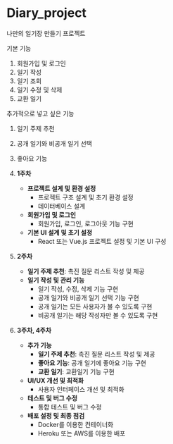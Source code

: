 # Diary_project
나만의 일기장 만들기 프로젝트

기본 기능
1. 회원가입 및 로그인
2. 일기 작성
3. 일기 조회
4. 일기 수정 및 삭제
5. 교환 일기

추가적으로 넣고 싶은 기능
1. 일기 주제 추천
2. 공개 일기와 비공개 일기 선택
3. 좋아요 기능

1. **1주차**
   - **프로젝트 설계 및 환경 설정**
     - 프로젝트 구조 설계 및 초기 환경 설정
     - 데이터베이스 설계 
   - **회원가입 및 로그인**
     - 회원가입, 로그인, 로그아웃 기능 구현
   - **기본 UI 설계 및 초기 설정**
     - React 또는 Vue.js 프로젝트 설정 및 기본 UI 구성

2. **2주차**
   - **일기 주제 추천**: 촉진 질문 리스트 작성 및 제공
   - **일기 작성 및 관리 기능**
     - 일기 작성, 수정, 삭제 기능 구현 
     - 공개 일기와 비공개 일기 선택 기능 구현
     - 공개 일기는 모든 사용자가 볼 수 있도록 구현
     - 비공개 일기는 해당 작성자만 볼 수 있도록 구현

4. **3주차, 4주차**
   - **추가 기능**
     - **일기 주제 추천**: 촉진 질문 리스트 작성 및 제공
     - **좋아요 기능**: 공개 일기에 좋아요 기능 구현
     - **교환 일기**: 교환일기 기능 구현
   - **UI/UX 개선 및 최적화**
     - 사용자 인터페이스 개선 및 최적화
   - **테스트 및 버그 수정**
     - 통합 테스트 및 버그 수정
   - **배포 설정 및 최종 점검**
     - Docker를 이용한 컨테이너화
     - Heroku 또는 AWS를 이용한 배포

